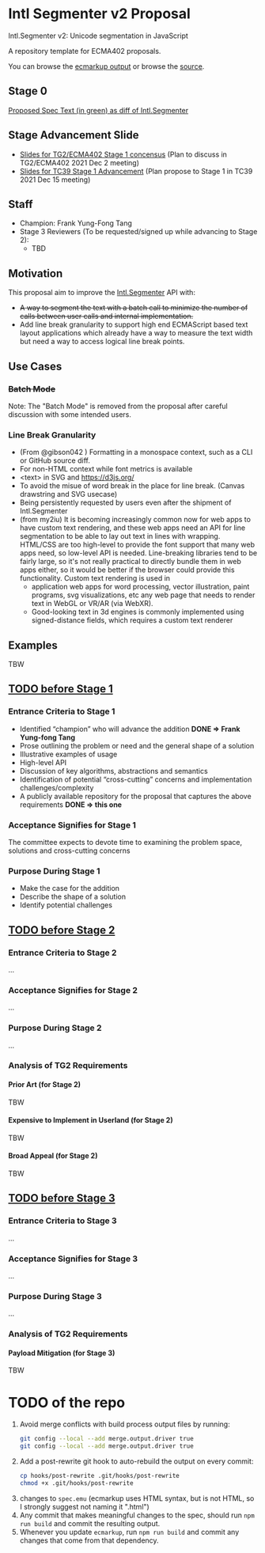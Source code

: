 # Intl Segmenter v2 Proposal

Intl.Segmenter v2: Unicode segmentation in JavaScript

A repository template for ECMA402 proposals.

You can browse the [ecmarkup output](https://FrankYFTang.github.io/proposal-intl-segmenter-v2/)
or browse the [source](https://github.com/FrankYFTang/proposal-intl-segmenter-v2/blob/HEAD/spec.emu).

## Stage 0
[Proposed Spec Text (in green) as diff of Intl.Segmenter](https://frankyftang.github.io/proposal-intl-segmenter-v2/)

## Stage Advancement Slide
* [Slides for TG2/ECMA402 Stage 1 concensus](https://docs.google.com/presentation/d/1ezpdee0r_ujHXDqqT4HHNYa2Q4VU7b4cMQWg6gQxLTk/) (Plan to discuss in TG2/ECMA402 2021 Dec 2 meeting)
* [Slides for TC39 Stage 1 Advancement](https://docs.google.com/presentation/d/1ezpdee0r_ujHXDqqT4HHNYa2Q4VU7b4cMQWg6gQxLTk/) (Plan propose to Stage 1 in TC39 2021 Dec 15 meeting)

## Staff
* Champion: Frank Yung-Fong Tang
* Stage 3 Reviewers (To be requested/signed up while advancing to Stage 2):
  * TBD

## Motivation
This proposal aim to improve the [Intl.Segmenter](https://tc39.es/proposal-intl-segmenter/) API with:
* ~~A way to segment the text with a batch call to minimize the number of calls between user calls and internal implementation.~~
* Add line break granularity to support high end ECMAScript based text layout applications which already have a way to measure the text width but need a way to access logical line break points.

## Use Cases
### ~~Batch Mode~~

Note: The "Batch Mode" is removed from the proposal after careful discussion with some intended users. 
### Line Break Granularity
* (From @gibson042 ) Formatting in a monospace context, such as a CLI or GitHub source diff.
* For non-HTML context while font metrics is available 
* &lt;text&gt; in SVG and https://d3js.org/ 
* To avoid the misue of word break in the place for line break. (Canvas drawstring and SVG usecase)
* Being persistently requested by users even after the shipment of Intl.Segmenter
* (from my2iu) It is becoming increasingly common now for web apps to have custom text rendering, and these web apps need an API for line segmentation to be able to lay out text in lines with wrapping. HTML/CSS are too high-level to provide the font support that many web apps need, so low-level API is needed. Line-breaking libraries tend to be fairly large, so it's not really practical to directly bundle them in web apps either, so it would be better if the browser could provide this functionality. Custom text rendering is used in
  * application web apps for word processing, vector illustration, paint programs, svg visualizations, etc any web page that needs to render text in WebGL or VR/AR (via WebXR). 
  * Good-looking text in 3d engines is commonly implemented using signed-distance fields, which requires a custom text renderer


## Examples
TBW

## [TODO before Stage 1](https://tc39.es/process-document/)
### Entrance Criteria to Stage 1
* Identified “champion” who will advance the addition **DONE => Frank Yung-fong Tang**
* Prose outlining the problem or need and the general shape of a solution
* Illustrative examples of usage
* High-level API
* Discussion of key algorithms, abstractions and semantics
* Identification of potential “cross-cutting” concerns and implementation challenges/complexity
* A publicly available repository for the proposal that captures the above requirements **DONE => this one**

### Acceptance Signifies for Stage 1 
The committee expects to devote time to examining the problem space, solutions and cross-cutting concerns

### Purpose During Stage 1
* Make the case for the addition
* Describe the shape of a solution
* Identify potential challenges

## [TODO before Stage 2](https://tc39.es/process-document/)
### Entrance Criteria to Stage 2
...
### Acceptance Signifies for Stage 2
...
### Purpose During Stage 2
...

### Analysis of TG2 Requirements
#### Prior Art (for Stage 2)
TBW

#### Expensive to Implement in Userland (for Stage 2)
TBW

#### Broad Appeal (for Stage 2)
TBW

## [TODO before Stage 3](https://tc39.es/process-document/)
### Entrance Criteria to Stage 3
...
### Acceptance Signifies for Stage 3
...
### Purpose During Stage 3
...
### Analysis of TG2 Requirements
#### Payload Mitigation (for Stage 3)
TBW
      
# TODO of the repo
 
  1.  Avoid merge conflicts with build process output files by running:
      ```sh
      git config --local --add merge.output.driver true
      git config --local --add merge.output.driver true
      ```
  1.  Add a post-rewrite git hook to auto-rebuild the output on every commit:
      ```sh
      cp hooks/post-rewrite .git/hooks/post-rewrite
      chmod +x .git/hooks/post-rewrite
      ```
  1. changes to `spec.emu` (ecmarkup uses HTML syntax, but is not HTML, so I strongly suggest not naming it ".html")
  1. Any commit that makes meaningful changes to the spec, should run `npm run build` and commit the resulting output.
  1. Whenever you update `ecmarkup`, run `npm run build` and commit any changes that come from that dependency.

  [explainer]: https://github.com/tc39/how-we-work/blob/HEAD/explainer.md

